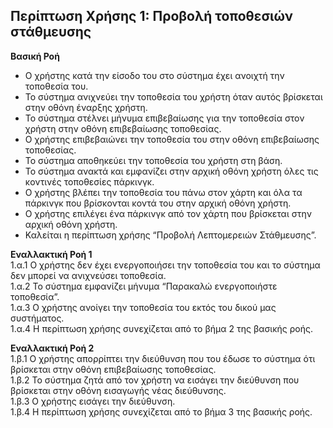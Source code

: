 ## Περίπτωση Χρήσης 1: Προβολή τοποθεσιών στάθμευσης ## 

**Βασική Ροή**  

- Ο χρήστης κατά την είσοδο του στο σύστημα έχει ανοιχτή την τοποθεσία του.
- Το σύστημα ανιχνεύει την τοποθεσία του χρήστη όταν αυτός βρίσκεται στην οθόνη έναρξης χρήστη.
- Το σύστημα στέλνει μήνυμα επιβεβαίωσης για την τοποθεσία στον χρήστη στην οθόνη επιβεβαίωσης τοποθεσίας.
- Ο χρήστης επιβεβαιώνει την τοποθεσία του στην οθόνη επιβεβαίωσης τοποθεσίας.
- Το σύστημα αποθηκεύει την τοποθεσία του χρήστη στη βάση.
- Το σύστημα ανακτά και εμφανίζει στην αρχική οθόνη χρήστη όλες τις κοντινές τοποθεσίες πάρκινγκ.
- Ο χρήστης βλέπει την τοποθεσία του πάνω στον χάρτη και όλα τα πάρκινγκ που βρίσκονται κοντά του στην αρχική οθόνη χρήστη.
- Ο χρήστης επιλέγει ένα πάρκινγκ από τον χάρτη που βρίσκεται στην αρχική οθόνη χρήστη.
- Καλείται η περίπτωση χρήσης “Προβολή Λεπτομερειών Στάθμευσης”.

**Εναλλακτική Ροή 1**   
1.α.1 Ο χρήστης δεν έχει ενεργοποιήσει την τοποθεσία του και το σύστημα δεν μπορεί να ανιχνεύσει τοποθεσία.  
1.α.2 Το σύστημα εμφανίζει μήνυμα “Παρακαλώ ενεργοποιήστε τοποθεσία”.  
1.α.3 Ο χρήστης ανοίγει την τοποθεσία του εκτός του δικού μας συστήματος.  
1.α.4 Η περίπτωση χρήσης συνεχίζεται από το βήμα 2 της βασικής ροής.   

**Εναλλακτική Ροή 2**  
1.β.1 Ο χρήστης απορρίπτει την διεύθυνση που του έδωσε το σύστημα ότι βρίσκεται στην οθόνη επιβεβαίωσης τοποθεσίας.  
1.β.2 Το σύστημα ζητά από τον χρήστη να εισάγει την διεύθυνση που βρίσκεται στην οθόνη εισαγωγής νέας διεύθυνσης.  
1.β.3 Ο χρήστης εισάγει την διεύθυνση.  
1.β.4 Η περίπτωση χρήσης συνεχίζεται από το βήμα 3 της βασικής ροής.  
